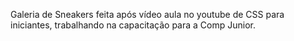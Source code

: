 Galeria de Sneakers feita após vídeo aula no youtube de CSS para iniciantes, trabalhando na capacitação para a Comp Junior.